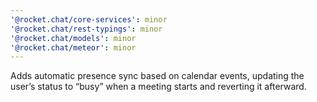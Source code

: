 ```yaml
---
'@rocket.chat/core-services': minor
'@rocket.chat/rest-typings': minor
'@rocket.chat/models': minor
'@rocket.chat/meteor': minor
---
```


Adds automatic presence sync based on calendar events, updating the user’s status to “busy” when a meeting starts and reverting it afterward.
